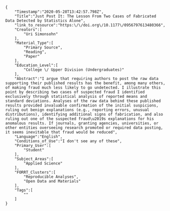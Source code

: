 
    {
        "Timestamp":"2020-05-28T13:42:57.798Z",
        "Title":"Just Post It: The Lesson From Two Cases of Fabricated Data Detected by Statistics Alone",
        "link_to_resource":"https:\/\/doi.org\/10.1177\/0956797613480366",
        "Creators":[
            "Uri Simonsohn"
        ],
        "Material_Type":[
            "Primary Source",
            "Reading",
            "Paper"
        ],
        "Education_Level":[
            "College \/ Upper Division (Undergraduates)"
        ],
        "Abstract":"I argue that requiring authors to post the raw data supporting their published results has the benefit, among many others, of making fraud much less likely to go undetected. I illustrate this point by describing two cases of suspected fraud I identified exclusively through statistical analysis of reported means and standard deviations. Analyses of the raw data behind these published results provided invaluable confirmation of the initial suspicions, ruling out benign explanations (e.g., reporting errors, unusual distributions), identifying additional signs of fabrication, and also ruling out one of the suspected fraud\u2019s explanations for his anomalous results. If journals, granting agencies, universities, or other entities overseeing research promoted or required data posting, it seems inevitable that fraud would be reduced",
        "Language":"English",
        "Conditions_of_Use":"I don't see any of these",
        "Primary_User":[
            "Student"
        ],
        "Subject_Areas":[
            "Applied Science"
        ],
        "FORRT_Clusters":[
            "Reproducible Analyses",
            "Open Data and Materials"
        ],
        "Tags":[
            ""
        ]
    }
